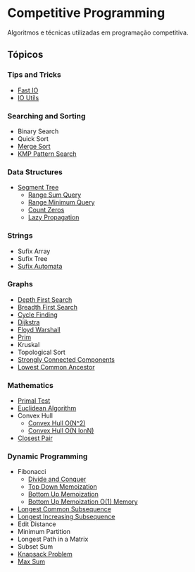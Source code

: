 # Competitive Programming
Algoritmos e técnicas utilizadas em programação competitiva.

## Tópicos

### Tips and Tricks
* [Fast IO](Tips-and-Tricks/Fast-IO/readme.md)
* [IO Utils](Tips-and-Tricks/IO-Utils/readme.md)

### Searching and Sorting
* Binary Search
* Quick Sort
* [Merge Sort](Searching-and-Sorting/Merge_Sort.cpp)
* [KMP Pattern Search](Searching-and-Sorting/KMP-Pattern-Search/kmp.cpp)

### Data Structures
* [Segment Tree](Data-Structures/Segment-Tree/)
  * [Range Sum Query](Data-Structures/Segment-Tree/rsq.cpp)
  * [Range Minimum Query](Data-Structures/Segment-Tree/rmq.cpp)
  * [Count Zeros](Data-Structures/Segment-Tree/count-zeros.cpp)
  * [Lazy Propagation](Data-Structures/Segment-Tree/lazy.cpp)

### Strings
* Sufix Array
* Sufix Tree
* [Sufix Automata](Strings/Sufix_Automata.cpp)

### Graphs
* [Depth First Search](Graphs/Depth-First-Search/dfs.cpp)
* [Breadth First Search](Graphs/Breadth-First-Search/bfs.cpp)
* [Cycle Finding](Graphs/Cycle-Finding/cycles.cpp)
* [Dijkstra](Graphs/Dijkstra/dijkstra.cpp)
* [Floyd Warshall](Graphs/Floyd-Warshall/floyd.cpp)
* [Prim](Graphs/Prim/prim.cpp)
* Kruskal
* Topological Sort
* [Strongly Connected Components](Graphs/Strongly-Connected-Components/components.cpp)
* [Lowest Common Ancestor](Graphs/Lowest-Common-Ancestor/lca.cpp)

### Mathematics
* [Primal Test](Mathematics/PrimalTest/O(sqrt(n)).cpp)
* [Euclidean Algorithm](Mathematics/Euclidean-Algorithm/gcd.cpp)
* Convex Hull
  * [Convex Hull O(N^2)](Mathematics/ConvexHull/Convex_Hull.cpp)
  * [Convex Hull O(N lonN)](Mathematics/ConvexHull/Convex_Hull_Optmized.cpp)
* [Closest Pair](Mathematics/ClosestPairProblem.cpp)

### Dynamic Programming
* Fibonacci
  * [Divide and Conquer](Dynamic-Programming/Fibonacci/fib_div_conq.cpp)
  * [Top Down Memoization](Dynamic-Programming/Fibonacci/fib_top_down.cpp)
  * [Bottom Up Memoization](Dynamic-Programming/Fibonacci/fib_bottom_up.cpp)
  * [Bottom Up Memoization O(1) Memory](Dynamic-Programming/Fibonacci/fib_bottom_up_lowmem.cpp)
* [Longest Common Subsequence](Dynamic-Programming/Longest-Common-Subsequence/lcs.cpp)
* [Longest Increasing Subsequence](Dynamic-Programming/longest-increasing-subsequence/longest-increasing-subsequence.cpp)
* Edit Distance
* Minimum Partition
* Longest Path in a Matrix
* Subset Sum
* [Knapsack Problem](Dynamic-Programming/Knapsack/knap.cpp)
* [Max Sum](Dynamic-Programming/Max-Sum/sum.cpp)